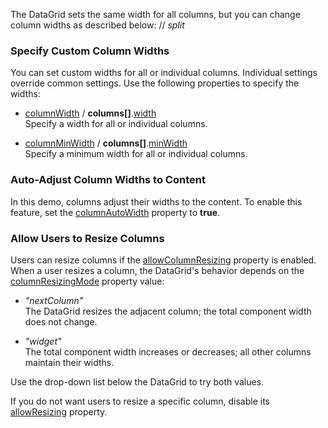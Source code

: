 The DataGrid sets the same width for all columns, but you can change column widths as described below:
// _split_

### Specify Custom Column Widths
You can set custom widths for all or individual columns. Individual settings override common settings. Use the following properties to specify the widths:

* [columnWidth](/Documentation/ApiReference/UI_Components/dxDataGrid/Configuration/#columnWidth) / **columns[]**.[width](/Documentation/ApiReference/UI_Components/dxDataGrid/Configuration/columns/#width)               
Specify a width for all or individual columns.

* [columnMinWidth](/Documentation/ApiReference/UI_Components/dxDataGrid/Configuration/#columnMinWidth) / **columns[]**.[minWidth](/Documentation/ApiReference/UI_Components/dxDataGrid/Configuration/columns/#minWidth)                        
Specify a minimum width for all or individual columns.

### Auto-Adjust Column Widths to Content
In this demo, columns adjust their widths to the content. To enable this feature, set the [columnAutoWidth](/Documentation/ApiReference/UI_Components/dxDataGrid/Configuration/#columnAutoWidth) property to **true**.

### Allow Users to Resize Columns
Users can resize columns if the [allowColumnResizing](/Documentation/ApiReference/UI_Components/dxDataGrid/Configuration/#allowColumnResizing) property is enabled. When a user resizes a column, the DataGrid's behavior depends on the [columnResizingMode](/Documentation/ApiReference/UI_Components/dxDataGrid/Configuration/#columnResizingMode) property value:

* *"nextColumn"*           
The DataGrid resizes the adjacent column; the total component width does not change.

* *"widget"*            
The total component width increases or decreases; all other columns maintain their widths.

Use the drop-down list below the DataGrid to try both values.

If you do not want users to resize a specific column, disable its [allowResizing](/Documentation/ApiReference/UI_Components/dxDataGrid/Configuration/columns/#allowResizing) property.
